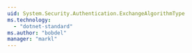 ```yaml
---
uid: System.Security.Authentication.ExchangeAlgorithmType
ms.technology: 
  - "dotnet-standard"
ms.author: "bobdel"
manager: "markl"
---
```

